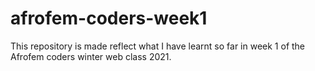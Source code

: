 # afrofem-coders-week1
This repository is made reflect what I have learnt so far in week 1 of the Afrofem coders winter web class 2021.
